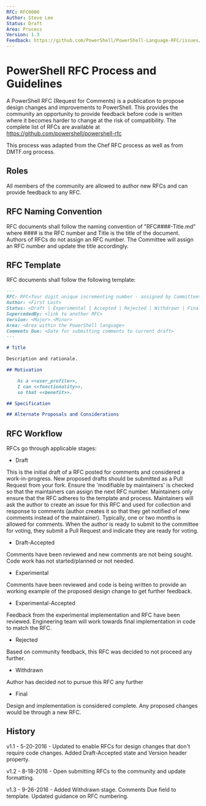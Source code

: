 ```yaml
---
RFC: RFC0000
Author: Steve Lee
Status: Draft
Area: Process
Version: 1.3
Feedback: https://github.com/PowerShell/PowerShell-Language-RFC/issues/5
---
```


# PowerShell RFC Process and Guidelines

A PowerShell RFC (Request for Comments) is a publication to propose design changes and improvements to PowerShell.
This provides the community an opportunity to provide feedback before code is written where it becomes harder to change at the risk of 
compatibility.
The complete list of RFCs are available at https://github.com/powershell/powershell-rfc

This process was adapted from the Chef RFC process as well as from DMTF.org process.

## Roles

All members of the community are allowed to author new RFCs and can provide feedback to any RFC.

## RFC Naming Convention

RFC documents shall follow the naming convention of "RFC####-Title.md" where #### is the RFC number and Title is the title of the document.
Authors of RFCs do not assign an RFC number.  The Committee will assign an RFC number and update the title accordingly.

## RFC Template

RFC documents shall follow the following template:

```markdown
---
RFC: RFC<four digit unique incrementing number - assigned by Committee>
Author: <First Last>
Status: <Draft | Experimental | Accepted | Rejected | Withdrawn | Final>
SupercededBy: <link to another RFC>
Version: <Major>.<Minor>
Area: <Area within the PowerShell language>
Comments Due: <Date for submitting comments to current draft>
---

# Title

Description and rationale.

## Motivation

    As a <<user_profile>>,
    I can <<functionality>>,
    so that <<benefit>>.

## Specification

## Alternate Proposals and Considerations

```

## RFC Workflow

RFCs go through applicable stages:

* Draft

This is the initial draft of a RFC posted for comments and considered a work-in-progress.
New proposed drafts should be submitted as a Pull Request from your fork.
Ensure the 'modifiable by maintainers' is checked so that the maintainers can assign the next RFC number.
Maintainers only ensure that the RFC adheres to the template and process.
Maintainers will ask the author to create an issue for this RFC and used for collection and response to comments (author creates it so that they get notified of new comments instead of the maintainer).
Typically, one or two months is allowed for comments.
When the author is ready to submit to the committee for voting, they submit a Pull Request and indicate they are ready for voting.

* Draft-Accepted

Comments have been reviewed and new comments are not being sought.
Code work has not started/planned or not needed.

* Experimental

Comments have been reviewed and code is being written to provide an working example of the proposed design change to get further feedback.

* Experimental-Accepted

Feedback from the experimental implementation and RFC have been reviewed.
Engineering team will work towards final implementation in code to match the RFC.

* Rejected

Based on community feedback, this RFC was decided to not proceed any further.

* Withdrawn

Author has decided not to pursue this RFC any further

* Final

Design and implementation is considered complete.
Any proposed changes would be through a new RFC.

## History
v1.1 - 5-20-2016 - Updated to enable RFCs for design changes that don't require code changes.
Added Draft-Accepted state and Version header property.

v1.2 - 8-18-2016 - Open submitting RFCs to the community and update formatting.

v1.3 - 9-26-2016 - Added Withdrawn stage.  Comments Due field to template.  Updated guidance on RFC numbering.
